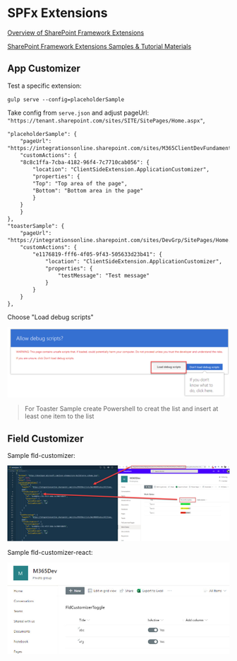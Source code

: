 # SPFx Extensions

[Overview of SharePoint Framework Extensions](https://docs.microsoft.com/en-us/sharepoint/dev/spfx/extensions/overview-extensions)

[SharePoint Framework Extensions Samples & Tutorial Materials](https://github.com/SharePoint/sp-dev-fx-extensions)

## App Customizer

Test a specific extension:

```
gulp serve --config=placeholderSample
```

Take config from `serve.json` and adjust pageUrl: `"https://tenant.sharepoint.com/sites/SITE/SitePages/Home.aspx"`,

```
"placeholderSample": {
    "pageUrl": "https://integrationsonline.sharepoint.com/sites/M365ClientDevFundamentals/SitePages/Home.aspx",
    "customActions": {
    "8c8c1ffa-7cba-4182-96f4-7c7710cab056": {
        "location": "ClientSideExtension.ApplicationCustomizer",
        "properties": {
        "Top": "Top area of the page",
        "Bottom": "Bottom area in the page"
        }
    }
    }
},
"toasterSample": {
    "pageUrl": "https://integrationsonline.sharepoint.com/sites/DevGrp/SitePages/Home.aspx",
    "customActions": {
        "e1176819-fff6-4f05-9f43-505633d23b41": {
            "location": "ClientSideExtension.ApplicationCustomizer",
            "properties": {
                "testMessage": "Test message"
            }
        }
    }
},
```

Choose "Load debug scripts"

![debug](./_images/debug.png)

> For Toaster Sample create Powershell to creat the list and insert at least one item to the list

## Field Customizer

Sample fld-customizer:

![percentage-fld.jpg](./_images/percentage-fld.jpg)

Sample fld-customizer-react:

![isActive-fld.jpg](./_images/isActive-fld.jpg)
